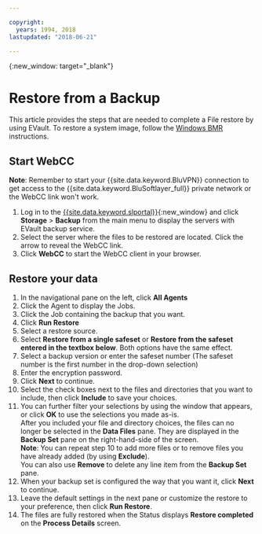 ```yaml
---

copyright:
  years: 1994, 2018
lastupdated: "2018-06-21"

---
```

{:new_window: target="_blank"}

# Restore from a Backup

This article provides the steps that are needed to complete a File restore by using EVault. To restore a system image, follow the [Windows BMR](restoring-evault-bmr-system-volume-image.html) instructions.

## Start WebCC

**Note**: Remember to start your {{site.data.keyword.BluVPN}} connection to get access to the {{site.data.keyword.BluSoftlayer_full}} private network or the WebCC link won't work.

1. Log in to the [{{site.data.keyword.slportal}}](https://control.softlayer.com/){:new_window} and click **Storage** > **Backup** from the main menu to display the servers with EVault backup service.
2. Select the server where the files to be restored are located. Click the arrow to reveal the WebCC link.
3. Click **WebCC** to start the WebCC client in your browser.

## Restore your data

1. In the navigational pane on the left, click **All Agents**
2. Click the Agent to display the Jobs.
3. Click the Job containing the backup that you want.
4. Click **Run Restore**
5. Select a restore source.
6. Select **Restore from a single safeset** or **Restore from the safeset entered in the textbox below**. Both options have the same effect.
7. Select a backup version or enter the safeset number (The safeset number is the first number in the drop-down selection)
8. Enter the encryption password.
9. Click **Next** to continue.
10. Select the check boxes next to the files and directories that you want to include, then click **Include** to save your choices.
11. You can further filter your selections by using the window that appears, or click **OK** to use the selections you made as-is. <br/>
After you included your file and directory choices, the files can no longer be selected in the **Data Files** pane. They are displayed in the **Backup Set** pane on the right-hand-side of the screen. <br/>**Note**: You can repeat step 10 to add more files or to remove files you have already added (by using **Exclude**). <br/>You can also use **Remove** to delete any line item from the **Backup Set** pane.
12. When your backup set is configured the way that you want it, click **Next** to continue.
13. Leave the default settings in the next pane or customize the restore to your preference, then click **Run Restore**.
14. The files are fully restored when the Status displays **Restore completed** on the **Process Details** screen.
